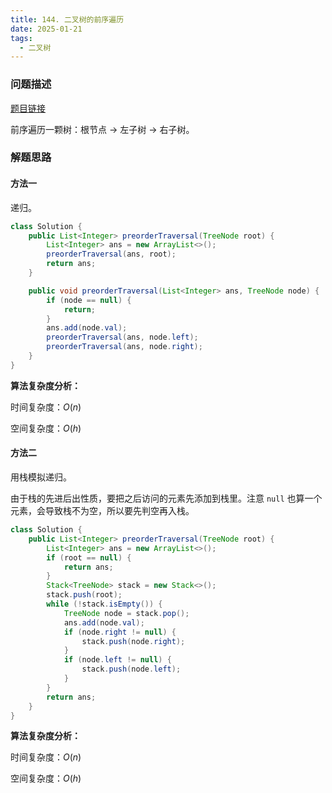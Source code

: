 ```yaml
---
title: 144. 二叉树的前序遍历
date: 2025-01-21
tags:
  - 二叉树
---
```


### 问题描述

[题目链接](https://leetcode.cn/problems/binary-tree-preorder-traversal/description/)

前序遍历一颗树：根节点 -> 左子树 -> 右子树。

### 解题思路

#### 方法一

递归。

```java
class Solution {
    public List<Integer> preorderTraversal(TreeNode root) {
        List<Integer> ans = new ArrayList<>();
        preorderTraversal(ans, root);
        return ans;
    }

    public void preorderTraversal(List<Integer> ans, TreeNode node) {
        if (node == null) {
            return;
        }
        ans.add(node.val);
        preorderTraversal(ans, node.left);
        preorderTraversal(ans, node.right);
    }
}
```

**算法复杂度分析：**

时间复杂度：$O(n)$

空间复杂度：$O(h)$

#### 方法二

用栈模拟递归。

由于栈的先进后出性质，要把之后访问的元素先添加到栈里。注意 `null` 也算一个元素，会导致栈不为空，所以要先判空再入栈。

```java
class Solution {
    public List<Integer> preorderTraversal(TreeNode root) {
        List<Integer> ans = new ArrayList<>();
        if (root == null) {
            return ans;
        }
        Stack<TreeNode> stack = new Stack<>();
        stack.push(root);
        while (!stack.isEmpty()) {
            TreeNode node = stack.pop();
            ans.add(node.val);
            if (node.right != null) {
                stack.push(node.right);
            }
            if (node.left != null) {
                stack.push(node.left);
            }
        }
        return ans;
    }
}
```

**算法复杂度分析：**

时间复杂度：$O(n)$

空间复杂度：$O(h)$
